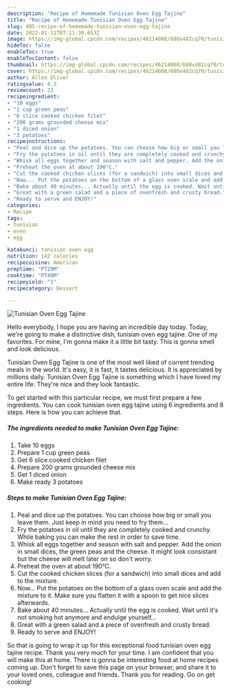 ```yaml
---
description: "Recipe of Homemade Tunisian Oven Egg Tajine"
title: "Recipe of Homemade Tunisian Oven Egg Tajine"
slug: 485-recipe-of-homemade-tunisian-oven-egg-tajine
date: 2022-01-11T07:11:30.653Z
image: https://img-global.cpcdn.com/recipes/46214008/680x482cq70/tunisian-oven-egg-tajine-recipe-main-photo.jpg
hideToc: false
enableToc: true
enableTocContent: false
thumbnail: https://img-global.cpcdn.com/recipes/46214008/680x482cq70/tunisian-oven-egg-tajine-recipe-main-photo.jpg
cover: https://img-global.cpcdn.com/recipes/46214008/680x482cq70/tunisian-oven-egg-tajine-recipe-main-photo.jpg
author: Allen Oliver
ratingvalue: 4.3
reviewcount: 22
recipeingredient:
- "10 eggs"
- "1 cup green peas"
- "6 slice cooked chicken filet"
- "200 grams grounded cheese mix"
- "1 diced onion"
- "3 potatoes"
recipeinstructions:
- "Peal and dice up the potatoes. You can choose how big or small you leave them. Just keep in mind you need to fry them..."
- "Fry the potatoes in oil until they are completely cooked and crunchy. While baking you can make the rest in order to save time."
- "Whisk all eggs together and season with salt and pepper. Add the onion in small dices, the green peas and the cheese. It might look consistant but the cheese will melt later on so don&#39;t worry."
- "Preheat the oven at about 190°C."
- "Cut the cooked chicken slices (for a sandwich) into small dices and add to the mixture."
- "Now... Put the potatoes on the bottom of a glass oven scale and add the mixture to it. Make sure you flatten it with a spoon to get nice slices afterwards."
- "Bake about 40 minutes... Actually until the egg is cooked. Wait until it&#39;s not smoking hot anymore and endulge yourself..."
- "Great with a green salad and a piece of ovenfresh and crusty bread."
- "Ready to serve and ENJOY!"
categories:
- Recipe
tags:
- tunisian
- oven
- egg

katakunci: tunisian oven egg 
nutrition: 142 calories
recipecuisine: American
preptime: "PT29M"
cooktime: "PT40M"
recipeyield: "1"
recipecategory: Dessert

---
```



![Tunisian Oven Egg Tajine](https://img-global.cpcdn.com/recipes/46214008/680x482cq70/tunisian-oven-egg-tajine-recipe-main-photo.jpg)

Hello everybody, I hope you are having an incredible day today. Today, we're going to make a distinctive dish, tunisian oven egg tajine. One of my favorites. For mine, I'm gonna make it a little bit tasty. This is gonna smell and look delicious.

Tunisian Oven Egg Tajine is one of the most well liked of current trending meals in the world. It's easy, it is fast, it tastes delicious. It is appreciated by millions daily. Tunisian Oven Egg Tajine is something which I have loved my entire life. They're nice and they look fantastic.




To get started with this particular recipe, we must first prepare a few ingredients. You can cook tunisian oven egg tajine using 6 ingredients and 8 steps. Here is how you can achieve that.

<!--inarticleads1-->

##### The ingredients needed to make Tunisian Oven Egg Tajine:

1. Take 10 eggs
1. Prepare 1 cup green peas
1. Get 6 slice cooked chicken filet
1. Prepare 200 grams grounded cheese mix
1. Get 1 diced onion
1. Make ready 3 potatoes




<!--inarticleads2-->

##### Steps to make Tunisian Oven Egg Tajine:

1. Peal and dice up the potatoes. You can choose how big or small you leave them. Just keep in mind you need to fry them...
1. Fry the potatoes in oil until they are completely cooked and crunchy. While baking you can make the rest in order to save time.
1. Whisk all eggs together and season with salt and pepper. Add the onion in small dices, the green peas and the cheese. It might look consistant but the cheese will melt later on so don&#39;t worry.
1. Preheat the oven at about 190°C.
1. Cut the cooked chicken slices (for a sandwich) into small dices and add to the mixture.
1. Now... Put the potatoes on the bottom of a glass oven scale and add the mixture to it. Make sure you flatten it with a spoon to get nice slices afterwards.
1. Bake about 40 minutes... Actually until the egg is cooked. Wait until it&#39;s not smoking hot anymore and endulge yourself...
1. Great with a green salad and a piece of ovenfresh and crusty bread.
1. Ready to serve and ENJOY!



So that is going to wrap it up for this exceptional food tunisian oven egg tajine recipe. Thank you very much for your time. I am confident that you will make this at home. There is gonna be interesting food at home recipes coming up. Don't forget to save this page on your browser, and share it to your loved ones, colleague and friends. Thank you for reading. Go on get cooking!
